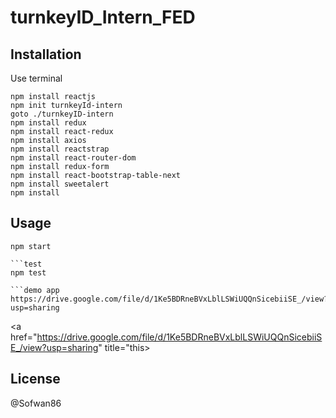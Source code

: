 # turnkeyID_Intern_FED

## Installation

Use terminal

```npm
npm install reactjs
npm init turnkeyId-intern
goto ./turnkeyID-intern
npm install redux
npm install react-redux
npm install axios
npm install reactstrap
npm install react-router-dom
npm install redux-form
npm install react-bootstrap-table-next
npm install sweetalert
npm install
```

## Usage

```start
npm start

```test
npm test

```demo app
https://drive.google.com/file/d/1Ke5BDRneBVxLblLSWiUQQnSicebiiSE_/view?usp=sharing
```
<a href="https://drive.google.com/file/d/1Ke5BDRneBVxLblLSWiUQQnSicebiiSE_/view?usp=sharing" title="this>
## License
@Sofwan86

